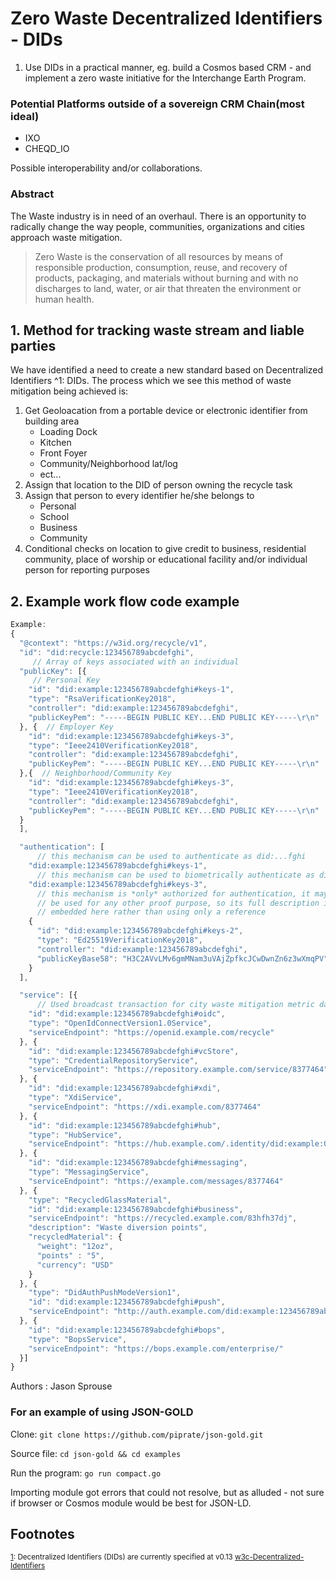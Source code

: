 # Zero Waste Decentralized Identifiers - DIDs


1. Use DIDs in a practical manner, eg. build a Cosmos based CRM - and implement a zero waste initiative for the Interchange Earth Program.

### Potential Platforms outside of a sovereign CRM Chain(most ideal)
  - IXO
  - CHEQD_IO

Possible interoperability and/or collaborations.

### Abstract

The Waste industry is in need of an overhaul.  There is an opportunity to radically change the way people, communities, organizations and cities approach waste mitigation.  

> Zero Waste is the conservation of all resources by means of responsible production, consumption, reuse, and recovery of products, packaging, and materials without burning and with no discharges to land, water, or air that threaten the environment or human health.

## 1. Method for tracking waste stream and liable parties
 
We have identified a need to create a new standard based on Decentralized Identifiers <a name="myfootnote1">^1</a>: DIDs. The process which we see this method of waste mitigation being achieved is: 

1. Get Geoloacation from a portable device or electronic identifier from building area
	+ Loading Dock
	+ Kitchen
	+ Front Foyer
	+ Community/Neighborhood lat/log
	+ ect...  
2. Assign that location to the DID of person owning the recycle task
3. Assign that person to every identifier he/she belongs to
	+ Personal
	+ School
	+ Business
	+ Community
4. Conditional checks on location to give credit to business, residential community, place of worship or educational facility and/or individual person for reporting purposes


## 2. Example work flow code example

```javascript
Example: 
{
  "@context": "https://w3id.org/recycle/v1",
  "id": "did:recycle:123456789abcdefghi",
     // Array of keys associated with an individual
  "publicKey": [{
     // Personal Key
    "id": "did:example:123456789abcdefghi#keys-1",
    "type": "RsaVerificationKey2018",
    "controller": "did:example:123456789abcdefghi",
    "publicKeyPem": "-----BEGIN PUBLIC KEY...END PUBLIC KEY-----\r\n"
  }, { 	// Employer Key
    "id": "did:example:123456789abcdefghi#keys-3",
    "type": "Ieee2410VerificationKey2018",
    "controller": "did:example:123456789abcdefghi",
    "publicKeyPem": "-----BEGIN PUBLIC KEY...END PUBLIC KEY-----\r\n"
  },{  // Neighborhood/Community Key
    "id": "did:example:123456789abcdefghi#keys-3",
    "type": "Ieee2410VerificationKey2018",
    "controller": "did:example:123456789abcdefghi",
    "publicKeyPem": "-----BEGIN PUBLIC KEY...END PUBLIC KEY-----\r\n"
  }
  ],

  "authentication": [
      // this mechanism can be used to authenticate as did:...fghi
    "did:example:123456789abcdefghi#keys-1",
      // this mechanism can be used to biometrically authenticate as did:...fghi
    "did:example:123456789abcdefghi#keys-3",
	  // this mechanism is *only* authorized for authentication, it may not
	  // be used for any other proof purpose, so its full description is
	  // embedded here rather than using only a reference
    {
      "id": "did:example:123456789abcdefghi#keys-2",
      "type": "Ed25519VerificationKey2018",
      "controller": "did:example:123456789abcdefghi",
      "publicKeyBase58": "H3C2AVvLMv6gmMNam3uVAjZpfkcJCwDwnZn6z3wXmqPV"
    }
  ],

  "service": [{
      // Used broadcast transaction for city waste mitigation metric data 
    "id": "did:example:123456789abcdefghi#oidc",
    "type": "OpenIdConnectVersion1.0Service",
    "serviceEndpoint": "https://openid.example.com/recycle"
  }, {
    "id": "did:example:123456789abcdefghi#vcStore",
    "type": "CredentialRepositoryService",
    "serviceEndpoint": "https://repository.example.com/service/8377464"
  }, {
    "id": "did:example:123456789abcdefghi#xdi",
    "type": "XdiService",
    "serviceEndpoint": "https://xdi.example.com/8377464"
  }, {
    "id": "did:example:123456789abcdefghi#hub",
    "type": "HubService",
    "serviceEndpoint": "https://hub.example.com/.identity/did:example:0123456789abcdef/"
  }, {
    "id": "did:example:123456789abcdefghi#messaging",
    "type": "MessagingService",
    "serviceEndpoint": "https://example.com/messages/8377464"
  }, {
    "type": "RecycledGlassMaterial",
    "id": "did:example:123456789abcdefghi#business",
    "serviceEndpoint": "https://recycled.example.com/83hfh37dj",
    "description": "Waste diversion points",
    "recycledMaterial": {
      "weight": "12oz",
      "points" : "5",
      "currency": "USD"
    }
  }, {
    "type": "DidAuthPushModeVersion1",
    "id": "did:example:123456789abcdefghi#push",
    "serviceEndpoint": "http://auth.example.com/did:example:123456789abcdefghi"
  }, {
    "id": "did:example:123456789abcdefghi#bops",
    "type": "BopsService",
    "serviceEndpoint": "https://bops.example.com/enterprise/"
  }]
}
```

Authors
:  Jason Sprouse


### For an example of using JSON-GOLD

Clone:
`git clone https://github.com/piprate/json-gold.git`

Source file:
`cd json-gold && cd examples`

Run the program:
`go run compact.go`

Importing module got errors that could not resolve, but as alluded - not sure if browser or Cosmos module would be best for JSON-LD.

## Footnotes

<sup>[1](#myfootnote1): Decentralized Identifiers (DIDs) are currently specified at v0.13 [w3c-Decentralized-Identifiers](https://w3c-ccg.github.io/did-spec/)</sup>

